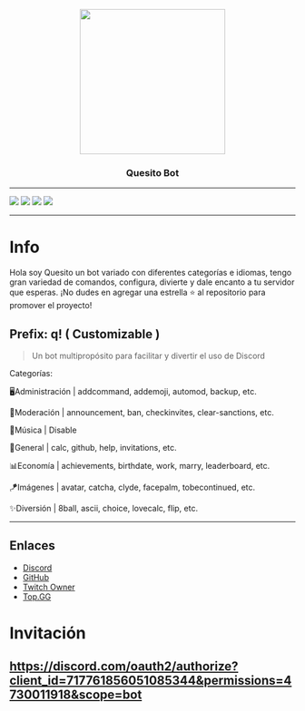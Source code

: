 <p align="center">
  <img width="256" height="256" src="https://i.imgur.com/HjmXCsU.png">
</p>
  
<h3 align="center">Quesito Bot</h3>


---
![](https://img.shields.io/badge/Code-JavaScript-informational?style=flat&logo=javascript&logoColor=FFD620&color=4E89D8)
<a href="https://discord.com/oauth2/authorize?client_id=717761856051085344&permissions=4730011918&scope=bot"><img src="https://img.shields.io/static/v1?label=Invite%20Me&message=Quesito%235063&plastic&color=4E89D8&logo=discord&logoColor=white"></a>
<a href="https://github.com/zILui"><img src="https://img.shields.io/static/v1?label=Owner%20&message=Lui%239680&plastic&color=4E89D8&logo=discord&logoColor=white"></a>
![](https://img.shields.io/badge/Editor-Visual_Studio_Code-informational?style=flat&logo=visual-studio-code&logoColor=4F9CFF&color=4E89D8)

---
# Info

Hola soy Quesito un bot variado con diferentes categorías e idiomas, tengo gran variedad de comandos, configura, divierte y dale encanto a tu servidor que esperas.
¡No dudes en agregar una estrella ⭐ al repositorio para promover el proyecto!

## Prefix: q! ( Customizable )

> Un bot multipropósito para facilitar y divertir el uso de Discord

Categorías:

🖥Administración | addcommand, addemoji, automod, backup, etc.

🔐Moderación | announcement, ban, checkinvites, clear-sanctions, etc.

📀Música | Disable

🔦General | calc, github, help, invitations, etc.

📊Economía | achievements, birthdate, work, marry, leaderboard, etc.

🪁Imágenes | avatar, catcha, clyde, facepalm, tobecontinued, etc.

✨Diversión | 8ball, ascii, choice, lovecalc, flip, etc.


---

## Enlaces

* [Discord](https://discord.gg/aRS5uvwG65)
* [GitHub](https://github.com/zILui/Quesito)
* [Twitch Owner](https://www.twitch.tv/zluisone)
* [Top.GG](https://top.gg/bot/717761856051085344)

# Invitación
## https://discord.com/oauth2/authorize?client_id=717761856051085344&permissions=4730011918&scope=bot
